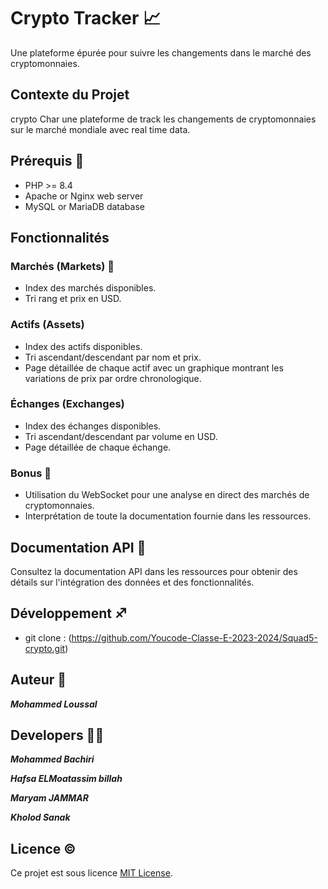 # Crypto Tracker 📈

Une plateforme épurée pour suivre les changements dans le marché des cryptomonnaies.


## Contexte du Projet

crypto Char une plateforme de track les changements de cryptomonnaies sur le marché mondiale avec real time data.

## Prérequis :cop:

- PHP >= 8.4
- Apache or Nginx web server
- MySQL or MariaDB database

## Fonctionnalités 

### Marchés (Markets) 💱

- Index des marchés disponibles.
- Tri rang et prix en USD.

### Actifs (Assets) 

- Index des actifs disponibles.
- Tri ascendant/descendant par nom et prix.
- Page détaillée de chaque actif avec un graphique montrant les variations de prix par ordre chronologique.

### Échanges (Exchanges)

- Index des échanges disponibles.
- Tri ascendant/descendant par volume en USD.
- Page détaillée de chaque échange.

### Bonus 🎱

- Utilisation du WebSocket pour une analyse en direct des marchés de cryptomonnaies.
- Interprétation de toute la documentation fournie dans les ressources.

## Documentation API 🌉

Consultez la documentation API dans les ressources pour obtenir des détails sur l'intégration des données et des fonctionnalités.

## Développement ♐

- git clone :
     (https://github.com/Youcode-Classe-E-2023-2024/Squad5-crypto.git)
## Auteur 🦸

***Mohammed Loussal***

## Developers 👨‍💻

***Mohammed Bachiri***

***Hafsa ELMoatassim billah***

***Maryam JAMMAR***

***Kholod Sanak***

## Licence ©️

Ce projet est sous licence [MIT License](LICENSE).
